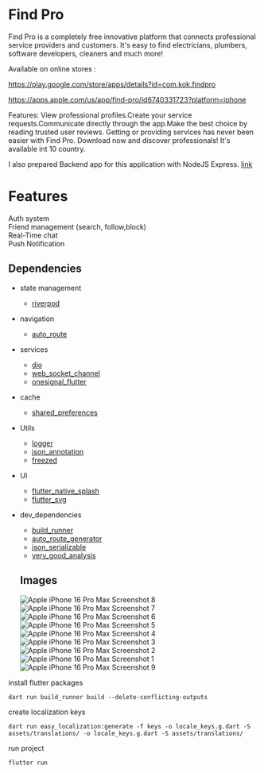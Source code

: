 # Find Pro
Find Pro is a completely free innovative platform that connects professional service providers and customers. It's easy to find electricians, plumbers, software developers, cleaners and much more!

Available on online stores :

https://play.google.com/store/apps/details?id=com.kok.findpro

https://apps.apple.com/us/app/find-pro/id6740331723?platform=iphone

Features:
View professional profiles.Create your service requests.Communicate directly through the app.Make the best choice by reading trusted user reviews.
Getting or providing services has never been easier with Find Pro. Download now and discover professionals! It's available int 10 country.

I also prepared Backend app for this application with NodeJS Express.
[link](https://github.com/Find-Pro/server)

# Features
Auth system<br>
Friend management (search, follow,block)<br>
Real-Time chat <br>
Push Notification
## Dependencies
- state management
  * [riverpod](https://pub.dev/packages/flutter_riverpod)
- navigation
  * [auto_route](https://pub.dev/packages/auto_route)
- services
  * [dio](https://pub.dev/packages/dio)
  * [web_socket_channel](https://pub.dev/packages/web_socket_channel)
  * [onesignal_flutter](https://pub.dev/packages/onesignal_flutter)
- cache
  * [shared_preferences](https://pub.dev/packages/hive)
- Utils
  * [logger](https://pub.dev/packages/logger)
  * [json_annotation](https://pub.dev/packages/json_annotation)
  * [freezed](https://pub.dev/packages/freezed)
- UI
  * [flutter_native_splash](https://pub.dev/packages/flutter_native_splash)
  * [flutter_svg](https://pub.dev/packages/flutter_svg)
- dev_dependencies
  * [build_runner](https://pub.dev/packages/build_runner)
  * [auto_route_generator](https://pub.dev/packages/auto_route_generator)
  * [json_serializable](https://pub.dev/packages/json_serializable)
  * [very_good_analysis](https://pub.dev/packages/very_good_analysis)
 
  ## Images
  ![Apple iPhone 16 Pro Max Screenshot 8](https://github.com/user-attachments/assets/c4efef8e-1cb0-4aa8-873a-1852dc13b5f8)
![Apple iPhone 16 Pro Max Screenshot 7](https://github.com/user-attachments/assets/1ed742de-bc1d-4594-9b20-813559a8c47b)
![Apple iPhone 16 Pro Max Screenshot 6](https://github.com/user-attachments/assets/2352c413-c3da-4076-ad30-4e448c466aed)
![Apple iPhone 16 Pro Max Screenshot 5](https://github.com/user-attachments/assets/cde7af70-20f9-4bbd-b3c2-4f8a65c41c40)
![Apple iPhone 16 Pro Max Screenshot 4](https://github.com/user-attachments/assets/0e268b3a-c90e-488f-bf75-fcecae76317f)
![Apple iPhone 16 Pro Max Screenshot 3](https://github.com/user-attachments/assets/b1a71678-9198-4624-a88a-746c49509845)
![Apple iPhone 16 Pro Max Screenshot 2](https://github.com/user-attachments/assets/d410c049-b30d-44dc-b1ac-d01dd622736f)
![Apple iPhone 16 Pro Max Screenshot 1](https://github.com/user-attachments/assets/4d8cac24-8eab-40c7-9981-83ab63b28b94)
![Apple iPhone 16 Pro Max Screenshot 9](https://github.com/user-attachments/assets/71932b45-17e0-427d-b761-aef77256a84b)


install flutter packages
```
dart run build_runner build --delete-conflicting-outputs
```
create localization keys
```
dart run easy_localization:generate -f keys -o locale_keys.g.dart -S assets/translations/ -o locale_keys.g.dart -S assets/translations/
```
run project
```
flutter run 
```

